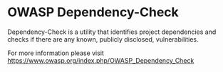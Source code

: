 # OWASP Dependency-Check

Dependency-Check is a utility that identifies project dependencies and checks if there are any known, publicly disclosed, vulnerabilities.

For more information please visit https://www.owasp.org/index.php/OWASP_Dependency_Check